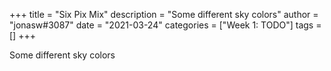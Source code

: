 +++
title = "Six Pix Mix"
description = "Some different sky colors"
author = "jonasw#3087"
date = "2021-03-24"
categories = ["Week 1: TODO"]
tags = []
+++

Some different sky colors
